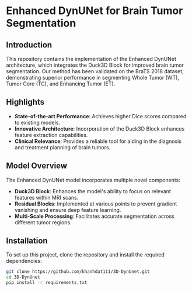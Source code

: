 # Enhanced DynUNet for Brain Tumor Segmentation

## Introduction
This repository contains the implementation of the Enhanced DynUNet architecture, which integrates the Duck3D Block for improved brain tumor segmentation. Our method has been validated on the BraTS 2018 dataset, demonstrating superior performance in segmenting Whole Tumor (WT), Tumor Core (TC), and Enhancing Tumor (ET).

## Highlights
- **State-of-the-art Performance**: Achieves higher Dice scores compared to existing models.
- **Innovative Architecture**: Incorporation of the Duck3D Block enhances feature extraction capabilities.
- **Clinical Relevance**: Provides a reliable tool for aiding in the diagnosis and treatment planning of brain tumors.

## Model Overview
The Enhanced DynUNet model incorporates multiple novel components:
- **Duck3D Block**: Enhances the model's ability to focus on relevant features within MRI scans.
- **Residual Blocks**: Implemented at various points to prevent gradient vanishing and ensure deep feature learning.
- **Multi-Scale Processing**: Facilitates accurate segmentation across different tumor regions.

## Installation
To set up this project, clone the repository and install the required dependencies:
```bash
git clone https://github.com/khanhdat111/3D-DynUnet.git
cd 3D-DynUnet
pip install -r requirements.txt

